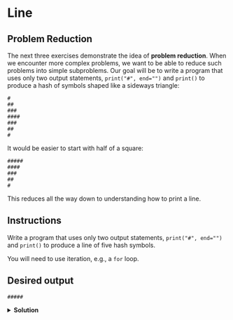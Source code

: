 # Line

## Problem Reduction

The next three exercises demonstrate the idea of **problem reduction**. When we encounter more complex problems, we want to be able to reduce such problems into simple subproblems. Our goal will be to write a program that uses only two output statements, `print("#", end="")` and `print()` to produce a hash of symbols shaped like a sideways triangle:

```text
#
##
###
####
###
##
#
```

It would be easier to start with half of a square: 

``` text
#####
####
###
##
#
```

This reduces all the way down to understanding how to print a line.

## Instructions

Write a program that uses only two output statements, `print("#", end="")` and `print()` to produce a line of five hash symbols.

You will need to use iteration, e.g., a `for` loop.


## Desired output

```text
#####
```

<details>
<summary style="font-weight:bold">Solution</summary>
<br>

``` python
for i in range(5):
    print("#", end="")
print()
```

</details>